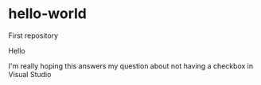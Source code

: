 # hello-world
First repository

Hello

I'm really hoping this answers my question about not having a checkbox in Visual Studio
